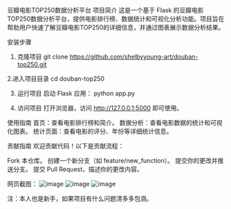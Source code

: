 豆瓣电影TOP250数据分析平台
项目简介
这是一个基于 Flask 的豆瓣电影TOP250数据分析平台，提供电影排行榜、数据统计和可视化分析功能。项目旨在帮助用户快速了解豆瓣电影TOP250的详细信息，并通过图表展示数据分析结果。

安装步骤
1. 克隆项目
git clone https://github.com/shelbyyoung-art/douban-top250.git

2.进入项目目录
cd douban-top250

3. 运行项目
启动 Flask 应用：
python app.py

4. 访问项目
打开浏览器，访问 http://127.0.0.1:5000 即可使用。

使用指南
首页：查看电影排行榜和简介。
数据分析：查看电影数据的统计和可视化图表。
统计页面：查看电影的评分、年份等详细统计信息。

贡献指南
欢迎贡献代码！以下是贡献流程：

Fork 本仓库。
创建一个新分支（如 feature/new_function）。
提交你的更改并推送分支。
提交 Pull Request，描述你的更改内容。

网页截图：
![image](https://github.com/user-attachments/assets/bc96b063-e207-4b2a-8d34-e02db24c05bf)
![image](https://github.com/user-attachments/assets/9c49c616-8d87-4408-88b2-c5f1f06cd485)
![image](https://github.com/user-attachments/assets/57eeba0a-1500-48da-a8ab-08cdbcd17cd7)

注：本人也是新手，如果项目有什么问题清多多包涵。


